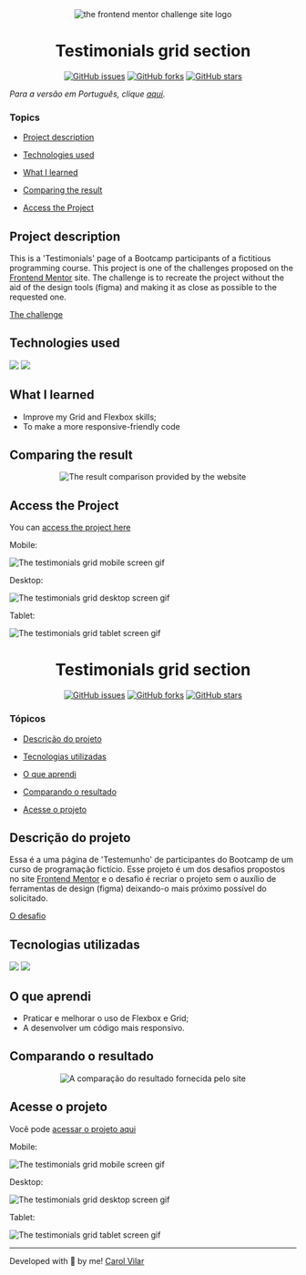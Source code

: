 <div align='center'> <img src="./src/frontend-mentor.png" alt="the frontend mentor challenge site logo"> </div>

<h1 align='center'> Testimonials grid section </h1>

<div align='center'>
	<a href="https://github.com/Bo83dev/digital-agc/issues"><img alt="GitHub issues" src="https://img.shields.io/github/issues/Bo83dev/digital-agc"></a>
	<a href="https://github.com/Bo83dev/digital-agc/network"><img alt="GitHub forks" src="https://img.shields.io/github/forks/Bo83dev/digital-agc"></a>
	<a href="https://github.com/Bo83dev/digital-agc/stargazers"><img alt="GitHub stars" src="https://img.shields.io/github/stars/Bo83dev/digital-agc"></a>
</div>

_Para a versão em Português, clique [aqui](#portuguese)._ 

### Topics

- [Project description](#project-description)

- [Technologies used](#technologies-used)

- [What I learned](#what-I-learned)

- [Comparing the result](#comparing-the-result)

- [Access the Project](#access-the-project)


## Project description

<p align="justify">

This is a 'Testimonials' page of a Bootcamp participants of a fictitious programming course. This project is one of the challenges proposed on the [Frontend Mentor](https://www.frontendmentor.io/home) site. The challenge is to recreate the project without the aid of the design tools (figma) and making it as close as possible to the requested one. 

[The challenge](https://www.frontendmentor.io/challenges/testimonials-grid-section-Nnw6J7Un7)

</p>

## Technologies used

<div>
  <img src="https://img.shields.io/badge/HTML5-E34F26?style=for-the-badge&logo=html5&logoColor=white">
  <img src="https://img.shields.io/badge/CSS3-1572B6?style=for-the-badge&logo=css3&logoColor=white">
</div>


## What I learned

- Improve my Grid and Flexbox skills;
- To make a more responsive-friendly code


## Comparing the result

<div align='center'> <img src="./src/testimonials-comparative-screen.gif" alt="The result comparison provided by the website"> </div>


## Access the Project

You can [access the project here](https://bo83dev.github.io/testimonials-project/) 

Mobile:

<img src="./src/testimonials-mobile-screen.gif" alt="The testimonials grid mobile screen gif">

Desktop:

<img src="./src/testimonials-desktop-screen.gif" alt="The testimonials grid desktop screen gif">

Tablet:

<img src="./src/testimonials-tablet-screen.gif" alt="The testimonials grid tablet screen gif">



<div id="portuguese">


<h1 align='center'> Testimonials grid section </h1>


<div align='center'>
	<a href="https://github.com/Bo83dev/digital-agc/issues"><img alt="GitHub issues" src="https://img.shields.io/github/issues/Bo83dev/digital-agc"></a>
	<a href="https://github.com/Bo83dev/digital-agc/network"><img alt="GitHub forks" src="https://img.shields.io/github/forks/Bo83dev/digital-agc"></a>
	<a href="https://github.com/Bo83dev/digital-agc/stargazers"><img alt="GitHub stars" src="https://img.shields.io/github/stars/Bo83dev/digital-agc"></a>
</div>


### Tópicos 

- [Descrição do projeto](#descrição-do-projeto)

- [Tecnologias utilizadas](#tecnologias-utilizadas)

- [O que aprendi](#o-que-aprendi)

- [Comparando o resultado](#comparando-o-resultado)

- [Acesse o projeto](#acesse-o-projeto)


## Descrição do projeto 

<p align="justify">

Essa é a uma página de 'Testemunho' de participantes do Bootcamp de um curso de programação fictício. Esse projeto é um dos desafios propostos no site [Frontend Mentor](https://www.frontendmentor.io/home) e o desafio é recriar o projeto sem o auxílio de ferramentas de design (figma) deixando-o mais próximo possível do solicitado. 

[O desafio](https://www.frontendmentor.io/challenges/testimonials-grid-section-Nnw6J7Un7)

</p>


## Tecnologias utilizadas

<div>
  <img src="https://img.shields.io/badge/HTML5-E34F26?style=for-the-badge&logo=html5&logoColor=white">
  <img src="https://img.shields.io/badge/CSS3-1572B6?style=for-the-badge&logo=css3&logoColor=white">
</div>

## O que aprendi

- Praticar e melhorar o uso de Flexbox e Grid;
- A desenvolver um código mais responsivo.

## Comparando o resultado

<div align='center'> <img src="./src/testimonials-comparative-screen.gif" alt="A comparação do resultado fornecida pelo site"> </div>


## Acesse o projeto
	
Você pode [acessar o projeto aqui](https://bo83dev.github.io/testimonials-project/)

Mobile:

<img src="./src/testimonials-mobile-screen.gif" alt="The testimonials grid mobile screen gif">

Desktop:

<img src="./src/testimonials-desktop-screen.gif" alt="The testimonials grid desktop screen gif">

Tablet:

<img src="./src/testimonials-tablet-screen.gif" alt="The testimonials grid tablet screen gif">


<hr>

Developed with 🧡 by me!  [Carol Vilar](https://www.linkedin.com/in/carolinebarbosavilar/)
